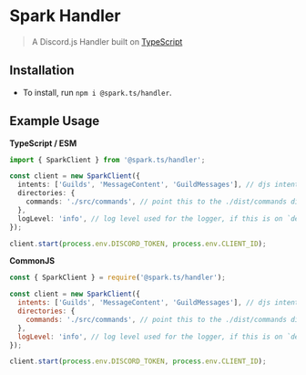 # Spark Handler

> A Discord.js Handler built on [TypeScript](https://typescriptlang.org) <img src="https://raw.githubusercontent.com/remojansen/logo.ts/master/ts.png" width="15">

## **Installation**

- To install, run `npm i @spark.ts/handler`.

## **Example Usage**

**TypeScript / ESM**
```ts
import { SparkClient } from '@spark.ts/handler';

const client = new SparkClient({
  intents: ['Guilds', 'MessageContent', 'GuildMessages'], // djs intents
  directories: {
    commands: './src/commands', // point this to the ./dist/commands directory if you're using typescript
  },
  logLevel: 'info', // log level used for the logger, if this is on `debug`, you'll see debug messages
});

client.start(process.env.DISCORD_TOKEN, process.env.CLIENT_ID);
```

**CommonJS**
```js
const { SparkClient } = require('@spark.ts/handler');

const client = new SparkClient({
  intents: ['Guilds', 'MessageContent', 'GuildMessages'], // djs intents
  directories: {
    commands: './src/commands', // point this to the ./dist/commands directory if you're using typescript
  },
  logLevel: 'info', // log level used for the logger, if this is on `debug`, you'll see debug messages
});

client.start(process.env.DISCORD_TOKEN, process.env.CLIENT_ID);
```
